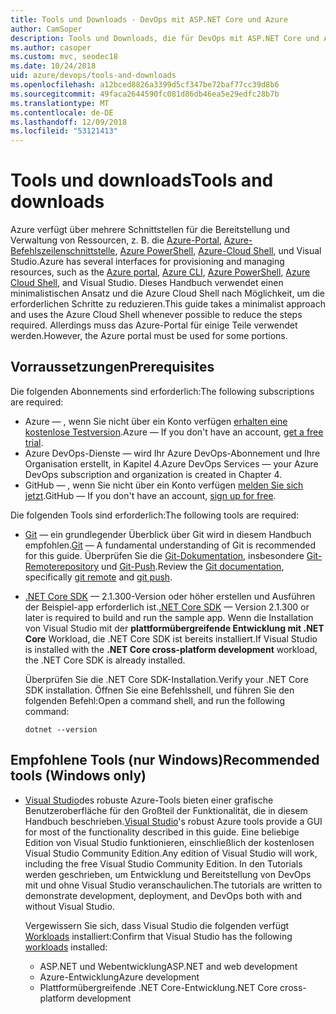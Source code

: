 ```yaml
---
title: Tools und Downloads - DevOps mit ASP.NET Core und Azure
author: CamSoper
description: Tools und Downloads, die für DevOps mit ASP.NET Core und Azure erforderlich sind.
ms.author: casoper
ms.custom: mvc, seodec18
ms.date: 10/24/2018
uid: azure/devops/tools-and-downloads
ms.openlocfilehash: a12bced8826a3399d5cf347be72baf77cc39d8b6
ms.sourcegitcommit: 49faca2644590fc081d86db46ea5e29edfc28b7b
ms.translationtype: MT
ms.contentlocale: de-DE
ms.lasthandoff: 12/09/2018
ms.locfileid: "53121413"
---
```

# <a name="tools-and-downloads"></a><span data-ttu-id="6f0ea-103">Tools und downloads</span><span class="sxs-lookup"><span data-stu-id="6f0ea-103">Tools and downloads</span></span>

<span data-ttu-id="6f0ea-104">Azure verfügt über mehrere Schnittstellen für die Bereitstellung und Verwaltung von Ressourcen, z. B. die [Azure-Portal](https://portal.azure.com), [Azure-Befehlszeilenschnittstelle](/cli/azure/), [Azure PowerShell](/powershell/azure/overview), [Azure-Cloud Shell](https://shell.azure.com/bash), und Visual Studio.</span><span class="sxs-lookup"><span data-stu-id="6f0ea-104">Azure has several interfaces for provisioning and managing resources, such as the [Azure portal](https://portal.azure.com), [Azure CLI](/cli/azure/), [Azure PowerShell](/powershell/azure/overview), [Azure Cloud Shell](https://shell.azure.com/bash), and Visual Studio.</span></span> <span data-ttu-id="6f0ea-105">Dieses Handbuch verwendet einen minimalistischen Ansatz und die Azure Cloud Shell nach Möglichkeit, um die erforderlichen Schritte zu reduzieren.</span><span class="sxs-lookup"><span data-stu-id="6f0ea-105">This guide takes a minimalist approach and uses the Azure Cloud Shell whenever possible to reduce the steps required.</span></span> <span data-ttu-id="6f0ea-106">Allerdings muss das Azure-Portal für einige Teile verwendet werden.</span><span class="sxs-lookup"><span data-stu-id="6f0ea-106">However, the Azure portal must be used for some portions.</span></span>

## <a name="prerequisites"></a><span data-ttu-id="6f0ea-107">Vorraussetzungen</span><span class="sxs-lookup"><span data-stu-id="6f0ea-107">Prerequisites</span></span>

<span data-ttu-id="6f0ea-108">Die folgenden Abonnements sind erforderlich:</span><span class="sxs-lookup"><span data-stu-id="6f0ea-108">The following subscriptions are required:</span></span>

* <span data-ttu-id="6f0ea-109">Azure &mdash; , wenn Sie nicht über ein Konto verfügen [erhalten eine kostenlose Testversion](https://azure.microsoft.com/free/).</span><span class="sxs-lookup"><span data-stu-id="6f0ea-109">Azure &mdash; If you don't have an account, [get a free trial](https://azure.microsoft.com/free/).</span></span>
* <span data-ttu-id="6f0ea-110">Azure DevOps-Dienste &mdash; wird Ihr Azure DevOps-Abonnement und Ihre Organisation erstellt, in Kapitel 4.</span><span class="sxs-lookup"><span data-stu-id="6f0ea-110">Azure DevOps Services &mdash; your Azure DevOps subscription and organization is created in Chapter 4.</span></span>
* <span data-ttu-id="6f0ea-111">GitHub &mdash; , wenn Sie nicht über ein Konto verfügen [melden Sie sich jetzt](https://github.com/join).</span><span class="sxs-lookup"><span data-stu-id="6f0ea-111">GitHub &mdash; If you don't have an account, [sign up for free](https://github.com/join).</span></span>

<span data-ttu-id="6f0ea-112">Die folgenden Tools sind erforderlich:</span><span class="sxs-lookup"><span data-stu-id="6f0ea-112">The following tools are required:</span></span>

* <span data-ttu-id="6f0ea-113">[Git](https://git-scm.com/downloads) &mdash; ein grundlegender Überblick über Git wird in diesem Handbuch empfohlen.</span><span class="sxs-lookup"><span data-stu-id="6f0ea-113">[Git](https://git-scm.com/downloads) &mdash; A fundamental understanding of Git is recommended for this guide.</span></span> <span data-ttu-id="6f0ea-114">Überprüfen Sie die [Git-Dokumentation](https://git-scm.com/doc), insbesondere [Git-Remoterepository](https://git-scm.com/docs/git-remote) und [Git-Push](https://git-scm.com/docs/git-push).</span><span class="sxs-lookup"><span data-stu-id="6f0ea-114">Review the [Git documentation](https://git-scm.com/doc), specifically [git remote](https://git-scm.com/docs/git-remote) and [git push](https://git-scm.com/docs/git-push).</span></span>
* <span data-ttu-id="6f0ea-115">[.NET Core SDK](https://www.microsoft.com/net/download/) &mdash; 2.1.300-Version oder höher erstellen und Ausführen der Beispiel-app erforderlich ist.</span><span class="sxs-lookup"><span data-stu-id="6f0ea-115">[.NET Core SDK](https://www.microsoft.com/net/download/) &mdash; Version 2.1.300 or later is required to build and run the sample app.</span></span> <span data-ttu-id="6f0ea-116">Wenn die Installation von Visual Studio mit der **plattformübergreifende Entwicklung mit .NET Core** Workload, die .NET Core SDK ist bereits installiert.</span><span class="sxs-lookup"><span data-stu-id="6f0ea-116">If Visual Studio is installed with the **.NET Core cross-platform development** workload, the .NET Core SDK is already installed.</span></span>

    <span data-ttu-id="6f0ea-117">Überprüfen Sie die .NET Core SDK-Installation.</span><span class="sxs-lookup"><span data-stu-id="6f0ea-117">Verify your .NET Core SDK installation.</span></span> <span data-ttu-id="6f0ea-118">Öffnen Sie eine Befehlsshell, und führen Sie den folgenden Befehl:</span><span class="sxs-lookup"><span data-stu-id="6f0ea-118">Open a command shell, and run the following command:</span></span>

    ```console
    dotnet --version
    ```

## <a name="recommended-tools-windows-only"></a><span data-ttu-id="6f0ea-119">Empfohlene Tools (nur Windows)</span><span class="sxs-lookup"><span data-stu-id="6f0ea-119">Recommended tools (Windows only)</span></span>

* <span data-ttu-id="6f0ea-120">[Visual Studio](https://www.visualstudio.com/)des robuste Azure-Tools bieten einer grafische Benutzeroberfläche für den Großteil der Funktionalität, die in diesem Handbuch beschrieben.</span><span class="sxs-lookup"><span data-stu-id="6f0ea-120">[Visual Studio](https://www.visualstudio.com/)'s robust Azure tools provide a GUI for most of the functionality described in this guide.</span></span> <span data-ttu-id="6f0ea-121">Eine beliebige Edition von Visual Studio funktionieren, einschließlich der kostenlosen Visual Studio Community Edition.</span><span class="sxs-lookup"><span data-stu-id="6f0ea-121">Any edition of Visual Studio will work, including the free Visual Studio Community Edition.</span></span> <span data-ttu-id="6f0ea-122">In den Tutorials werden geschrieben, um Entwicklung und Bereitstellung von DevOps mit und ohne Visual Studio veranschaulichen.</span><span class="sxs-lookup"><span data-stu-id="6f0ea-122">The tutorials are written to demonstrate development, deployment, and DevOps both with and without Visual Studio.</span></span>

  <span data-ttu-id="6f0ea-123">Vergewissern Sie sich, dass Visual Studio die folgenden verfügt [Workloads](/visualstudio/install/modify-visual-studio) installiert:</span><span class="sxs-lookup"><span data-stu-id="6f0ea-123">Confirm that Visual Studio has the following [workloads](/visualstudio/install/modify-visual-studio) installed:</span></span>

  * <span data-ttu-id="6f0ea-124">ASP.NET und Webentwicklung</span><span class="sxs-lookup"><span data-stu-id="6f0ea-124">ASP.NET and web development</span></span>
  * <span data-ttu-id="6f0ea-125">Azure-Entwicklung</span><span class="sxs-lookup"><span data-stu-id="6f0ea-125">Azure development</span></span>
  * <span data-ttu-id="6f0ea-126">Plattformübergreifende .NET Core-Entwicklung</span><span class="sxs-lookup"><span data-stu-id="6f0ea-126">.NET Core cross-platform development</span></span>
